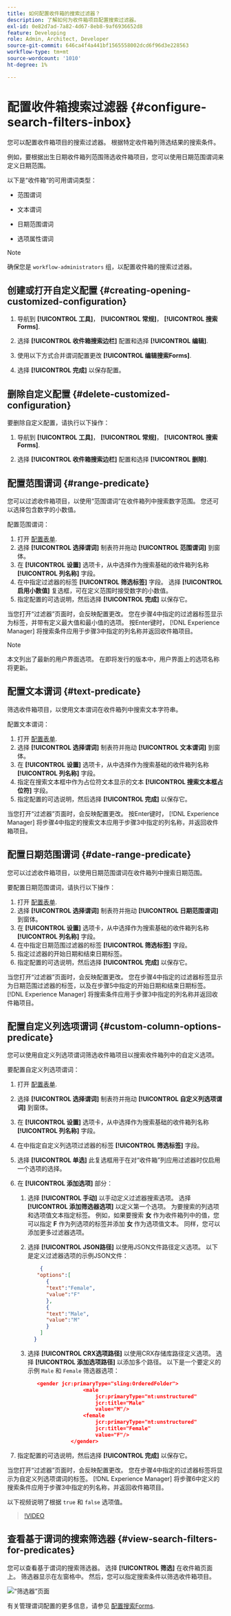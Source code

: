 ```yaml
---
title: 如何配置收件箱的搜索过滤器？
description: 了解如何为收件箱项目配置搜索过滤器。
exl-id: 0e82d7ad-7a82-4d67-8eb8-9af6936652d8
feature: Developing
role: Admin, Architect, Developer
source-git-commit: 646ca4f4a441bf1565558002dcd6f96d3e228563
workflow-type: tm+mt
source-wordcount: '1010'
ht-degree: 1%

---
```


# 配置收件箱搜索过滤器 {#configure-search-filters-inbox}

您可以配置收件箱项目的搜索过滤器。 根据特定收件箱列筛选结果的搜索条件。

例如，要根据出生日期收件箱列范围筛选收件箱项目，您可以使用日期范围谓词来定义日期范围。

以下是“收件箱”的可用谓词类型：

* 范围谓词

* 文本谓词

* 日期范围谓词

* 选项属性谓词

>[!NOTE]
>
>确保您是 `workflow-administrators` 组，以配置收件箱的搜索过滤器。

## 创建或打开自定义配置 {#creating-opening-customized-configuration}

1. 导航到 **[!UICONTROL 工具]**， **[!UICONTROL 常规]**， **[!UICONTROL 搜索Forms]**.

1. 选择 **[!UICONTROL 收件箱搜索边栏]** 配置和选择 **[!UICONTROL 编辑]**.
1. 使用以下方式合并谓词配置更改 **[!UICONTROL 编辑搜索Forms]**.
1. 选择 **[!UICONTROL 完成]** 以保存配置。

## 删除自定义配置 {#delete-customized-configuration}

要删除自定义配置，请执行以下操作：

1. 导航到 **[!UICONTROL 工具]**， **[!UICONTROL 常规]**， **[!UICONTROL 搜索Forms]**.

1. 选择 **[!UICONTROL 收件箱搜索边栏]** 配置和选择 **[!UICONTROL 删除]**.

## 配置范围谓词 {#range-predicate}

您可以过滤收件箱项目，以使用“范围谓词”在收件箱列中搜索数字范围。 您还可以选择包含数字的小数值。

配置范围谓词：

1. 打开 [配置表单](#creating-opening-customized-configuration).
1. 选择 **[!UICONTROL 选择谓词]** 制表符并拖动 **[!UICONTROL 范围谓词]** 到窗体。
1. 在 **[!UICONTROL 设置]** 选项卡，从中选择作为搜索基础的收件箱列名称 **[!UICONTROL 列名称]** 字段。
1. 在中指定过滤器的标签 **[!UICONTROL 筛选标签]** 字段。 选择 **[!UICONTROL 启用小数值]** 复选框，可在定义范围时接受数字的小数值。
1. 指定配置的可选说明，然后选择 **[!UICONTROL 完成]** 以保存它。

当您打开“过滤器”页面时，会反映配置更改。 您在步骤4中指定的过滤器标签显示为标签，并带有定义最大值和最小值的选项。 按Enter键时， [!DNL Experience Manager] 将搜索条件应用于步骤3中指定的列名称并返回收件箱项目。

>[!NOTE]
>
>本文列出了最新的用户界面选项。 在即将发行的版本中，用户界面上的选项名称将更新。

## 配置文本谓词 {#text-predicate}

筛选收件箱项目，以使用文本谓词在收件箱列中搜索文本字符串。

配置文本谓词：

1. 打开 [配置表单](#creating-opening-customized-configuration).
1. 选择 **[!UICONTROL 选择谓词]** 制表符并拖动 **[!UICONTROL 文本谓词]** 到窗体。
1. 在 **[!UICONTROL 设置]** 选项卡，从中选择作为搜索基础的收件箱列名称 **[!UICONTROL 列名称]** 字段。
1. 指定在搜索文本框中作为占位符文本显示的文本 **[!UICONTROL 搜索文本框占位符]** 字段。
1. 指定配置的可选说明，然后选择 **[!UICONTROL 完成]** 以保存它。

当您打开“过滤器”页面时，会反映配置更改。 按Enter键时， [!DNL Experience Manager] 将步骤4中指定的搜索文本应用于步骤3中指定的列名称，并返回收件箱项目。

## 配置日期范围谓词 {#date-range-predicate}

您可以过滤收件箱项目，以使用日期范围谓词在收件箱列中搜索日期范围。

要配置日期范围谓词，请执行以下操作：

1. 打开 [配置表单](#creating-opening-customized-configuration).
1. 选择 **[!UICONTROL 选择谓词]** 制表符并拖动 **[!UICONTROL 日期范围谓词]** 到窗体。
1. 在 **[!UICONTROL 设置]** 选项卡，从中选择作为搜索基础的收件箱列名称 **[!UICONTROL 列名称]** 字段。
1. 在中指定日期范围过滤器的标签 **[!UICONTROL 筛选标签]** 字段。
1. 指定过滤器的开始日期和结束日期标签。
1. 指定配置的可选说明，然后选择 **[!UICONTROL 完成]** 以保存它。

当您打开“过滤器”页面时，会反映配置更改。 您在步骤4中指定的过滤器标签显示为日期范围过滤器的标签，以及在步骤5中指定的开始日期和结束日期标签。 [!DNL Experience Manager] 将搜索条件应用于步骤3中指定的列名称并返回收件箱项目。

## 配置自定义列选项谓词 {#custom-column-options-predicate}

您可以使用自定义列选项谓词筛选收件箱项目以搜索收件箱列中的自定义选项。

要配置自定义列选项谓词：

1. 打开 [配置表单](#creating-opening-customized-configuration).
1. 选择 **[!UICONTROL 选择谓词]** 制表符并拖动 **[!UICONTROL 自定义列选项谓词]** 到窗体。
1. 在 **[!UICONTROL 设置]** 选项卡，从中选择作为搜索基础的收件箱列名称 **[!UICONTROL 列名称]** 字段。
1. 在中指定自定义列选项过滤器的标签 **[!UICONTROL 筛选标签]** 字段。
1. 选择 **[!UICONTROL 单选]** 此复选框用于在对“收件箱”列应用过滤器时仅启用一个选项的选择。
1. 在 **[!UICONTROL 添加选项]** 部分：
   1. 选择 **[!UICONTROL 手动]** 以手动定义过滤器搜索选项。 选择 **[!UICONTROL 添加筛选器选项]** 以定义第一个选项。 为要搜索的列选项和选项值文本指定标签。 例如，如果要搜索 **女** 作为收件箱列中的值，您可以指定 **F** 作为列选项的标签并添加 **女** 作为选项值文本。 同样，您可以添加更多过滤器选项。
   1. 选择 **[!UICONTROL JSON路径]** 以使用JSON文件路径定义选项。 以下是定义过滤器选项的示例JSON文件：

      ```JSON
          {
         "options":[
            {
            "text":"Female",
            "value":"F"
            },
            {
            "text":"Male",
            "value":"M"
            }
          ]
        }
      ```

   1. 选择 **[!UICONTROL CRX选项路径]** 以使用CRX存储库路径定义选项。 选择 **[!UICONTROL 添加选项路径]** 以添加多个路径。 以下是一个要定义的示例 `Male` 和 `Female` 筛选器选项：

      ```JSON
         <gender jcr:primaryType="sling:OrderedFolder">
                        <male
                            jcr:primaryType="nt:unstructured"
                            jcr:title="Male"
                            value="M"/>
                        <female
                            jcr:primaryType="nt:unstructured"
                            jcr:title="Female"
                            value="F"/>
                    </gender>
      ```

1. 指定配置的可选说明，然后选择 **[!UICONTROL 完成]** 以保存它。

当您打开“过滤器”页面时，会反映配置更改。 您在步骤4中指定的过滤器标签将显示为自定义列选项谓词的标签。 [!DNL Experience Manager] 将步骤6中定义的搜索条件应用于步骤3中指定的列名称，并返回收件箱项目。

以下视频说明了根据 `true` 和 `false` 选项值。

>[!VIDEO](https://video.tv.adobe.com/v/335679)

## 查看基于谓词的搜索筛选器 {#view-search-filters-for-predicates}

您可以查看基于谓词的搜索筛选器。 选择 **[!UICONTROL 筛选]** 在收件箱页面上。 筛选器显示在左窗格中。 然后，您可以指定搜索条件以筛选收件箱项目。

![“筛选器”页面](assets/apply-filters.png)

有关管理谓词配置的更多信息，请参见 [配置搜索Forms](search-forms.md).
